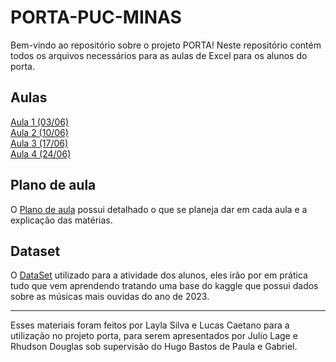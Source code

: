 # PORTA-PUC-MINAS

Bem-vindo ao repositório sobre o projeto PORTA! Neste repositório contém todos os arquivos necessários para as aulas de Excel para os alunos do porta.

## Aulas

[Aula 1 (03/06)](https://github.com/LRCaetanoM/PORTA-PUC-MINAS/tree/main/Aula%201)  
[Aula 2 (10/06)](https://github.com/LRCaetanoM/PORTA-PUC-MINAS/tree/main/Aula%202)  
[Aula 3 (17/06)](https://github.com/LRCaetanoM/PORTA-PUC-MINAS/tree/main/Aula%203)  
[Aula 4 (24/06)](https://github.com/LRCaetanoM/PORTA-PUC-MINAS/tree/main/Aula%204)  

## Plano de aula

O [Plano de aula](https://docs.google.com/document/d/1GjWtR2y848QPZjsFHReZMJL8oS6mKMIk-Y_TwFTV5oA/edit) possui detalhado o que se planeja dar em cada aula e a explicação das matérias.

## Dataset

O [DataSet](https://www.kaggle.com/datasets/nelgiriyewithana/top-spotify-songs-2023) utilizado para a atividade dos alunos, eles irão por em prática tudo que vem aprendendo tratando uma base do kaggle que possui dados sobre as músicas mais ouvidas do ano de 2023.

---

Esses materiais foram feitos por Layla Silva e Lucas Caetano para a utilização no projeto porta, para serem apresentados por Julio Lage e Rhudson Douglas sob supervisão do Hugo Bastos de Paula e Gabriel.
